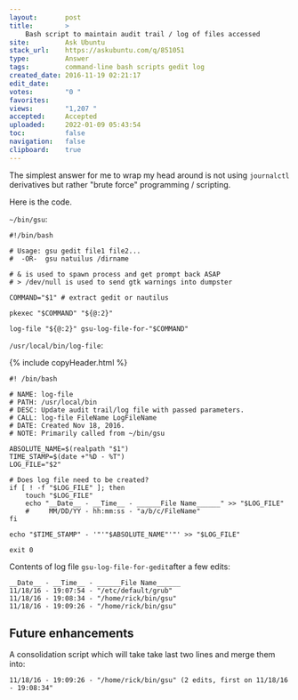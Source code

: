 ```yaml
---
layout:       post
title:        >
    Bash script to maintain audit trail ∕ log of files accessed
site:         Ask Ubuntu
stack_url:    https://askubuntu.com/q/851051
type:         Answer
tags:         command-line bash scripts gedit log
created_date: 2016-11-19 02:21:17
edit_date:    
votes:        "0 "
favorites:    
views:        "1,207 "
accepted:     Accepted
uploaded:     2022-01-09 05:43:54
toc:          false
navigation:   false
clipboard:    true
---
```


The simplest answer for me to wrap my head around is not using `journalctl` derivatives but rather "brute force" programming / scripting.

Here is the code.

`~/bin/gsu`:

``` 
#!/bin/bash

# Usage: gsu gedit file1 file2...
#  -OR-  gsu natuilus /dirname

# & is used to spawn process and get prompt back ASAP
# > /dev/null is used to send gtk warnings into dumpster

COMMAND="$1" # extract gedit or nautilus

pkexec "$COMMAND" "${@:2}"

log-file "${@:2}" gsu-log-file-for-"$COMMAND"

```

`/usr/local/bin/log-file`:

{% include copyHeader.html %}
``` 
#! /bin/bash

# NAME: log-file
# PATH: /usr/local/bin
# DESC: Update audit trail/log file with passed parameters.
# CALL: log-file FileName LogFileName
# DATE: Created Nov 18, 2016.
# NOTE: Primarily called from ~/bin/gsu

ABSOLUTE_NAME=$(realpath "$1")
TIME_STAMP=$(date +"%D - %T")
LOG_FILE="$2"

# Does log file need to be created?
if [ ! -f "$LOG_FILE" ]; then
    touch "$LOG_FILE"
    echo "__Date__ - __Time__ - ______File Name______" >> "$LOG_FILE"
    #     MM/DD/YY - hh:mm:ss - "a/b/c/FileName"
fi

echo "$TIME_STAMP" - '"'"$ABSOLUTE_NAME"'"' >> "$LOG_FILE"

exit 0

```

Contents of log file `gsu-log-file-for-gedit`after a few edits:

``` 
__Date__ - __Time__ - ______File Name______
11/18/16 - 19:07:54 - "/etc/default/grub"
11/18/16 - 19:08:34 - "/home/rick/bin/gsu"
11/18/16 - 19:09:26 - "/home/rick/bin/gsu"

```

## Future enhancements

A consolidation script which will take take last two lines and merge them into:

``` 
11/18/16 - 19:09:26 - "/home/rick/bin/gsu" (2 edits, first on 11/18/16 - 19:08:34"

```


